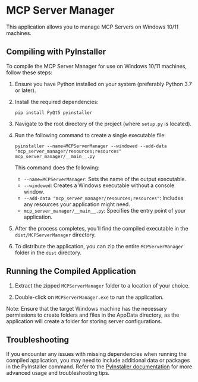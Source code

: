 # MCP Server Manager

This application allows you to manage MCP Servers on Windows 10/11 machines.

## Compiling with PyInstaller

To compile the MCP Server Manager for use on Windows 10/11 machines, follow these steps:

1. Ensure you have Python installed on your system (preferably Python 3.7 or later).

2. Install the required dependencies:
   ```
   pip install PyQt5 pyinstaller
   ```

3. Navigate to the root directory of the project (where `setup.py` is located).

4. Run the following command to create a single executable file:
   ```
   pyinstaller --name=MCPServerManager --windowed --add-data "mcp_server_manager/resources;resources" mcp_server_manager/__main__.py
   ```

   This command does the following:
   - `--name=MCPServerManager`: Sets the name of the output executable.
   - `--windowed`: Creates a Windows executable without a console window.
   - `--add-data "mcp_server_manager/resources;resources"`: Includes any resources your application might need.
   - `mcp_server_manager/__main__.py`: Specifies the entry point of your application.

5. After the process completes, you'll find the compiled executable in the `dist/MCPServerManager` directory.

6. To distribute the application, you can zip the entire `MCPServerManager` folder in the `dist` directory.

## Running the Compiled Application

1. Extract the zipped `MCPServerManager` folder to a location of your choice.

2. Double-click on `MCPServerManager.exe` to run the application.

Note: Ensure that the target Windows machine has the necessary permissions to create folders and files in the AppData directory, as the application will create a folder for storing server configurations.

## Troubleshooting

If you encounter any issues with missing dependencies when running the compiled application, you may need to include additional data or packages in the PyInstaller command. Refer to the [PyInstaller documentation](https://pyinstaller.readthedocs.io/en/stable/) for more advanced usage and troubleshooting tips.
